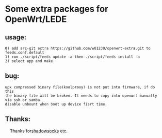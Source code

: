 # Some extra packages for OpenWrt/LEDE

## usage:

	0) add src-git extra https://github.com/w01230/openwrt-extra.git to feeds.conf.default 	
	1) run ./script/feeds update -a then ./script/feeds install -a
	2) select app and make

## bug:
	upx compressed binary file(koolproxy) is not put into firmware, if do this
	the binary file will be broken. It needs to copy into openwrt manually via ssh or samba. 
	disable unbount when boot up device fisrt time.
## Thanks:
     Thanks for[shadowsocks](https://github.com/shadowsocks) etc.
